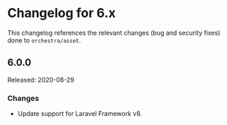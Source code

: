 # Changelog for 6.x

This changelog references the relevant changes (bug and security fixes) done to `orchestra/asset`.

## 6.0.0

Released: 2020-08-29

### Changes

* Update support for Laravel Framework v8.
